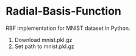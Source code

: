 # Radial-Basis-Function
RBF implementation for MNIST dataset in Python.

1. Download mnist.pkl.gz
2. Set path to mnist.pkl.gz

